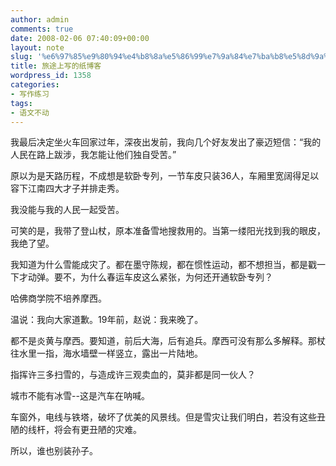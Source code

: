 ```yaml
---
author: admin
comments: true
date: 2008-02-06 07:40:09+00:00
layout: note
slug: '%e6%97%85%e9%80%94%e4%b8%8a%e5%86%99%e7%9a%84%e7%ba%b8%e5%8d%9a%e5%ae%a2'
title: 旅途上写的纸博客
wordpress_id: 1358
categories:
- 写作练习
tags:
- 语文不动
---
```


我最后决定坐火车回家过年，深夜出发前，我向几个好友发出了豪迈短信：“我的人民在路上跋涉，我怎能让他们独自受苦。”

原以为是天路历程，不成想是软卧专列，一节车皮只装36人，车厢里宽阔得足以容下江南四大才子并排走秀。

我没能与我的人民一起受苦。

可笑的是，我带了登山杖，原本准备雪地搜救用的。当第一缕阳光找到我的眼皮，我绝了望。

我知道为什么雪能成灾了。都在墨守陈规，都在惯性运动，都不想担当，都是戳一下才动弹。要不，为什么春运车皮这么紧张，为何还开通软卧专列？

哈佛商学院不培养摩西。

温说：我向大家道歉。19年前，赵说：我来晚了。

都不是炎黄与摩西。要知道，前后大海，后有追兵。摩西可没有那么多解释。那杖往水里一指，海水墙壁一样竖立，露出一片陆地。

指挥许三多扫雪的，与造成许三观卖血的，莫非都是同一伙人？

城市不能有冰雪--这是汽车在呐喊。

车窗外，电线与铁塔，破坏了优美的风景线。但是雪灾让我们明白，若没有这些丑陋的线杆，将会有更丑陋的灾难。

所以，谁也别装孙子。
